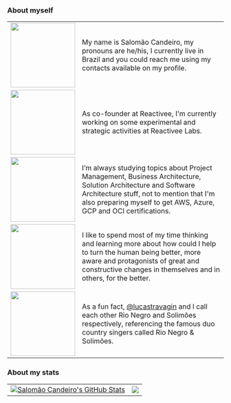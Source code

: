 ### About myself

<table>
  <tr>
    <td>
      <img align="center" src="https://user-images.githubusercontent.com/6067306/200113724-d956808b-5ba2-4a0e-9786-559984ddeb06.gif" width="150" />
    </td>
    <td align="left" width="95%">
      My name is Salomão Candeiro, my pronouns are he/his, I currently live in Brazil and you could reach me using my contacts available on my profile.
    </td>
  </tr>
  <tr>
    <td>
      <img align="center" src="https://user-images.githubusercontent.com/6067306/200111808-9c3d4831-dc96-4b92-b6aa-ca4c6c8069d0.gif" width="150" />
    </td>
    <td align="left" width="95%">
      As co-founder at Reactivee, I'm currently working on some experimental and strategic activities at Reactivee Labs.
    </td>
  </tr>
  <tr>
    <td>
      <img align="center" src="https://user-images.githubusercontent.com/6067306/200113845-25d2831c-ab0f-4da1-bed5-b1d53d957262.gif" width="150" />
    </td>
    <td align="left" width="95%">
      I’m always studying topics about Project Management, Business Architecture, Solution Architecture and Software Architecture stuff, not to mention that I'm also preparing myself to get AWS, Azure, GCP and OCI certifications.
    </td>
  </tr>
    <td>
      <img align="center" src="https://user-images.githubusercontent.com/6067306/200113449-9b851996-98fe-43bf-8fc6-13553624c6a5.gif" width="150" />
    </td>
    <td align="left" width="95%">
      I like to spend most of my time thinking and learning more about how could I help to turn the human being better, more aware and protagonists of great and constructive changes in themselves and in others, for the better.
    </td>
  </tr>
  <tr>
    <td>
      <img align="center" src="https://user-images.githubusercontent.com/6067306/200113919-cc30a250-b237-4686-91be-3ed992ac034b.gif" width="150" />
    </td>
    <td align="left" width="95%">
      As a fun fact, <a href="https://github.com/lucastravagin" target="blank">@lucastravagin</a> and I call each other Rio Negro and Solimões respectively, referencing the famous duo country singers called Rio Negro & Solimões.
    </td>
  </tr>
</table>

### About my stats

<table>
  <tr>
    <td>
      <a href="https://github.com/scandeiro/github-readme-stats">
        <img align="center" src="https://github-readme-stats.vercel.app/api?username=scandeiro&show_icons=true&include_all_commits=true&theme=buefy&hide_border=true"           alt="Salomão Candeiro's GitHub Stats" />
      </a>
    </td>
    <td>
      <a href="https://github.com/scandeiro/github-readme-stats">
        <img align="center" src="https://github-readme-stats.vercel.app/api/top-langs/?username=scandeiro&layout=compact&theme=buefy&hide_border=true" />
      </a>
    </td>
  </tr>
</table>

